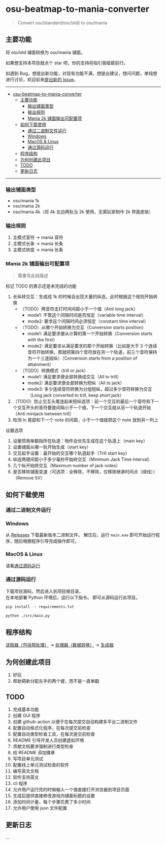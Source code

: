 # osu-beatmap-to-mania-converter

> Convert osu!standard(osu!std) to osu!mania

## 主要功能

将 osu!std 铺面转换为 osu!mania 铺面。

如果想支持本项目就点个 star 吧，你的支持将指引我砥砺前行。

如遇到 Bug，想提出新功能，对现有功能不满，想提出建议，想问问题，单纯想进行讨论，欢迎前来[提出新的 Issue](https://github.com/HowieHz/osu-beatmap-to-mania-converter/issues/new/choose)。

---

- [osu-beatmap-to-mania-converter](#osu-beatmap-to-mania-converter)
  - [主要功能](#主要功能)
    - [输出铺面类型](#输出铺面类型)
    - [输出规则](#输出规则)
    - [Mania 2k 铺面输出可配置项](#mania-2k-铺面输出可配置项)
  - [如何下载使用](#如何下载使用)
    - [通过二进制文件运行](#通过二进制文件运行)
    - [Windows](#windows)
    - [MacOS \& Linux](#macos--linux)
    - [通过源码运行](#通过源码运行)
  - [程序结构](#程序结构)
  - [为何创建此项目](#为何创建此项目)
  - [TODO](#todo)
  - [更新日志](#更新日志)

---

### 输出铺面类型

- osu!mania 1k
- osu!mania 2k
- osu!mania 4k（将 4k 左边两轨当 2k 使用，无需玩家制作 2k 界面皮肤）

### 输出规则

1. 主模式音符 -> mania 音符
2. 主模式长条 -> mania 长条
3. 主模式转盘 -> mania 长条

### Mania 2k 铺面输出可配置项

> 需重写此段描述

标记 TODO 的表示还是未完成的功能

1. 长纵转交互：生成成 1k 的时候会出现大量的纵连，此时根据这个规则开始转换
   - （TODO）两音符击打时间间距小于一个值（Anti long jack）
     - mode1: 不管这个间隔时间是否恒定（variable time interval）
     - mode2: 要求这个间隔时间必须恒定（constant time interval）
   - （TODO）从哪个开始转换为交互（Conversion starts position）
     - mode1: 满足要求便从计算的第一个开始转换（Conversion starts with the first）
     - mode2: 满足要求从满足要求的那个开始转换（比如是大于 3 个连续音符开始转换，那就把第四个音符放在另一个轨道，前三个音符保持为一个三连段纵）（Conversion starts from a position of attainment）
   - （TODO）转换模式（trill or jack）
     - mode1: 满足要求便全部转换成交互（All to trill）
     - mode2: 满足要求便全部转换为短纵（All to jack）
     - mode3: 多少连续音符转换为分组短纵，超过多少音符转换为交互（Long jack converted to trill, keep short jack）
2. （TODO）防止交互头尾连起来短纵选项：前一个交互的最后一个音符和下一个交互开头的音符要是间隔小于一个值，下一个交互就从另一个轨道开始（Anti minijack between trill）
3. 检测 ln 尾部和下一个 note 的间距，小于一个值就把这个 note 放到另一列上

设置选项

1. 设置惯用单戳指所在轨道：物件会优先生成在这个轨道上（main key）
2. 设置铺面从哪一轨开始生成（start key）
3. 交互起手设置：最开始的交互哪个轨道起手（Trill start key）
4. 纵连两键间距小于多少毫秒开始转交互（Minimum Jack Time Interval）
5. 几个纵开始转交互（Maximum number of jack notes）
6. 是否移除铺面变速（可选项：全移除，不移除，仅移除继承时间点（绿线））（Remove SV）

## 如何下载使用

### 通过二进制文件运行

### Windows

从 [Releases](https://github.com/HowieHz/osu-beatmap-to-mania-converter/releases) 下载最新版本二进制文件。
解压后，运行 `main.exe` 即可开始运行程序，随后根据程序引导完成操作即可。

### MacOS & Linux

请看[通过源码运行](#通过源码运行)

### 通过源码运行

下载项目源码，然后进入到项目根目录。  
在本地部署 Python 环境后，运行以下指令。
即可从源码运行此项目。

```bash
pip install -r requirements.txt
```

```bash
python ./src/main.py
```

## 程序结构

[读取器（包括预处理）](./src/lib/reader/) -> [处理器（数据转换）](./src/lib/processor/) -> [生成器](./src/lib/exporter/)

## 为何创建此项目

1. 好玩
2. 帮助萌新分配左手的两个键，而不是一直单戳

## TODO

1. 完成基本功能
2. 创建 GUI 程序
3. 创建 github-action 以便于在每次提交自动构建多平台二进制文件
4. 配置自动格式化程序，在每次提交前检查
5. 配置自动类型检查工具，在每次提交前检查
6. README 引导开发人员创建虚拟环境
7. 贡献文档要求强制进行类型检查
8. 给 README 添加徽章
9. 写项目单元测试
10. 配置线上单元测试检查的软件
11. 编写英文文档
12. 软件支持英文
13. cli 程序
14. 允许用户运行完的时候输入一个值直接打开浏览器到项目页面
15. 生成后提供直接修改游戏内铺面标题的设置
16. 添加时间计量，每个步骤花费了多少时间
17. 允许用户使用 json 文件配置

## 更新日志

...
